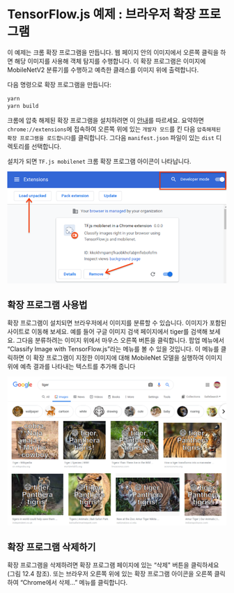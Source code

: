 # TensorFlow.js 예제 : 브라우저 확장 프로그램

이 예제는 크롬 확장 프로그램을 만듭니다.
웹 페이지 안의 이미지에서 오른쪽 클릭을 하면 해당 이미지를 사용해 객체 탐지를 수행합니다.
이 확장 프로그램은 이미지에 MobileNetV2 분류기를 수행하고 예측한 클래스를 이미지 위에 출력합니다.

다음 명령으로 확장 프로그램을 만듭니다:

```sh
yarn
yarn build
```

크롬에 압축 해제된 확장 프로그램을 설치하려면 이 [안내](https://developer.chrome.com/extensions/getstarted)를 따르세요.
요약하면 `chrome://extensions`에 접속하여 오른쪽 위에 있는 `개발자 모드`를 킨 다음 `압축해제된 확장 프로그램을 로드합니다`를 클릭합니다.
그다음 `manifest.json` 파일이 있는 `dist` 디렉토리를 선택합니다.

설치가 되면 `TF.js mobilenet` 크롬 확장 프로그램 아이콘이 나타납니다.

![install page illustration](./install.png "install page")


확장 프로그램 사용법
----
확장 프로그램이 설치되면 브라우저에서 이미지를 분류할 수 있습니다. 이미지가 포함된 사이트로 이동해 보세요. 예를 들어 구글 이미지 검색 페이지에서 tiger를 검색해 보세요. 그다음 분류하려는 이미지 위에서 마우스 오른쪽 버튼을 클릭합니다. 팝업 메뉴에서 “Classify Image with TensorFlow.js”라는 메뉴를 볼 수 있을 것입니다. 이 메뉴를 클릭하면 이 확장 프로그램이 지정한 이미지에 대해 MobileNet 모델을 실행하여 이미지 위에 예측 결과를 나타내는 텍스트를 추가해 줍니다

![usage](./usage.png "usage")


확장 프로그램 삭제하기
----
확장 프로그램을 삭제하려면 확장 프로그램 페이지에 있는 “삭제" 버튼을 클릭하세요(그림 12.4 참조). 또는 브라우저 오른쪽 위에 있는 확장 프로그램 아이콘을 오른쪽 클릭하여 “Chrome에서 삭제…” 메뉴를 클릭합니다.
